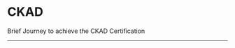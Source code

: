 # CKAD

Brief Journey to achieve the CKAD Certification

-----------------------------------------------
